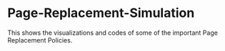 # Page-Replacement-Simulation
This shows the visualizations and codes of some of the important Page Replacement Policies.
